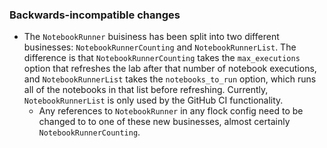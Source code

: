 ### Backwards-incompatible changes

- The `NotebookRunner` buisiness has been split into two different businesses: `NotebookRunnerCounting` and `NotebookRunnerList`. The difference is that `NotebookRunnerCounting` takes the `max_executions` option that refreshes the lab after that number of notebook executions, and `NotebookRunnerList` takes the `notebooks_to_run` option, which runs all of the notebooks in that list before refreshing. Currently, `NotebookRunnerList` is only used by the GitHub CI functionality.
  - Any references to `NotebookRunner` in any flock config need to be changed to to one of these new businesses, almost certainly `NotebookRunnerCounting`.
